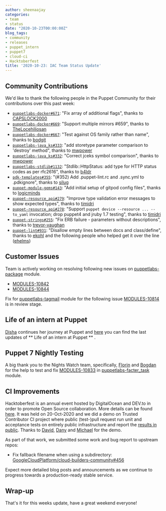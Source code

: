 ```yaml
---
author: sheenaajay
categories:
- team
- status
date: "2020-10-23T00:00:00Z"
blog_tags:
- community
- releases
- puppet_intern
- puppet7
- cloud-ci
- Hacktoberfest
title: '2020-10-23: IAC Team Status Update'
---
```


## Community Contributions

We'd like to thank the following people in the Puppet Community for their contributions over this past week:

- [`puppetlabs-docker#671`][puppetlabs-docker-pr-671]: "Fix array of additional flags", thanks to [CAPSLOCK2000][CAPSLOCK2000]
- [`puppetlabs-docker#669`][puppetlabs-docker-pr-669]: "Support multiple mirrors #659", thanks to [TheLocehiliosan][TheLocehiliosan]
- [`puppetlabs-docker#667`][puppetlabs-docker-pr-667]: "Test against OS family rather than name", thanks to [bodgit][bodgit]
- [`puppetlabs-java_ks#333`][puppetlabs-java_ks-pr-333]: "add storetype parameter comparison to 'destroy' method", thanks to [mwpower][mwpower]
- [`puppetlabs-java_ks#332`][puppetlabs-java_ks-pr-332]: "Correct jceks symbol comparison", thanks to [mwpower][mwpower]
- [`puppetlabs-stdlib#1132`][puppetlabs-stdlib-pr-1132]: "Stdlib::HttpStatus: add type for HTTP status codes as per rfc2616", thanks to [b4ldr][b4ldr]
- [`pdk-templates#355`][pdk-templates-pr-355]: "(#352) Add .puppet-lint.rc and .sync.yml to .pdkignore", thanks to [silug][silug]
- [`puppet-module-gems#143`][puppet-module-gems-pr-143]: "Add initial setup of gitpod config files", thanks to [logicminds][logicminds]
- [`puppet-resource_api#279`][puppet-resource_api-pr-279]: "Improve type validation error messages to show expected types", thanks to [timidri][timidri]
- [`puppet-resource_api#278`][puppet-resource_api-pr-278]: "Support `puppet device --resource ... --to_yaml` invocation; drop puppet4 and jruby 1.7 testing", thanks to [timidri][timidri]
- [`puppet-strings#255`][puppet-strings-pr-255]: "Fix ERB failure - parameters without descriptions", thanks to [trevor-vaughan][trevor-vaughan]
- [`puppet-lint#931`][puppet-lint-pr-931]: "Disallow empty lines between docs and class/define", thanks to [ekohl][ekohl] and the following people who helped get it over the line ([ehelms][ehelms])

## Customer Issues

Team is actively working on resolving following new issues on [puppetlabs-package][puppetlabs-package] module.
- [MODULES-10842][MODULES-10842]
- [MODULES-10844][MODULES-10844]

Fix for [puppetlabs-tagmail][puppetlabs-tagmail] module for the following issue [MODULES-10814][MODULES-10814] is in review stage.

## Life of an intern at Puppet

[Disha][disha-maker] continues her journey at Puppet and [here](https://puppetlabs.github.io/iac/docs/life_of_intern) you can find the last updates of ** Life of an intern at Puppet ** .

## Puppet 7 Nightly Testing

A big thank you to the Nights Watch team, specifically, [Florin][florin] and [Bogdan][IrimieBogdan] for the help to test and fix [MODULES-10833][MODULES-10833] in [puppetlabs-facter_task][puppetlabs-facter_task-pr-134] module.

## CI Improvements

Hacktoberfest is an annual event hosted by DigitalOcean and DEV.to in order to promote Open Source collaboration. More details can be found [here][hacktoberfest]. 
It was held on 20-Oct-2020 and we did a demo on Trusted Contributor CI project where public (test-)pull request run unit and acceptance tests on entirely public infrastructure and report the [results in public](https://github.com/puppetlabs/puppetlabs-testing/pull/306/checks). 
Thanks to [David][DavidS], [Dany][carabasdaniel] and [Michael][michaeltlombardi] for the demo. 

As part of that work, we submitted some work and bug report to upstream repos:
- Fix fallback filename when using a subdirectory: [GoogleCloudPlatform/cloud-builders-community#456](https://github.com/GoogleCloudPlatform/cloud-builders-community/pull/456)
  
Expect more detailed blog posts and announcements as we continue to progress towards a production-ready stable service. 

## Wrap-up

That's it for this weeks update, have a great weekend everyone! 

  [puppetlabs-docker-pr-671]: https://github.com/puppetlabs/puppetlabs-docker/pull/671
  [CAPSLOCK2000]: https://github.com/CAPSLOCK2000
  [puppetlabs-docker-pr-669]: https://github.com/puppetlabs/puppetlabs-docker/pull/669
  [TheLocehiliosan]: https://github.com/TheLocehiliosan
  [puppetlabs-docker-pr-667]: https://github.com/puppetlabs/puppetlabs-docker/pull/667
  [bodgit]: https://github.com/bodgit
  [puppetlabs-facter_task-pr-134]: https://github.com/puppetlabs/puppetlabs-facter_task/pull/134
  [IrimieBogdan]: https://github.com/IrimieBogdan
  [puppetlabs-java_ks-pr-333]: https://github.com/puppetlabs/puppetlabs-java_ks/pull/333
  [mwpower]: https://github.com/mwpower
  [puppetlabs-java_ks-pr-332]: https://github.com/puppetlabs/puppetlabs-java_ks/pull/332
  [puppetlabs-stdlib-pr-1132]: https://github.com/puppetlabs/puppetlabs-stdlib/pull/1132
  [b4ldr]: https://github.com/b4ldr
  [pdk-templates-pr-355]: https://github.com/puppetlabs/pdk-templates/pull/355
  [silug]: https://github.com/silug
  [puppet-module-gems-pr-143]: https://github.com/puppetlabs/puppet-module-gems/pull/143
  [logicminds]: https://github.com/logicminds
  [puppet-resource_api-pr-279]: https://github.com/puppetlabs/puppet-resource_api/pull/279
  [timidri]: https://github.com/timidri
  [puppet-resource_api-pr-278]: https://github.com/puppetlabs/puppet-resource_api/pull/278
  [puppet-strings-pr-255]: https://github.com/puppetlabs/puppet-strings/pull/255
  [trevor-vaughan]: https://github.com/trevor-vaughan
  [puppet-lint-pr-931]: https://github.com/rodjek/puppet-lint/pull/931
  [ekohl]: https://github.com/ekohl
  [ehelms]: https://github.com/ehelms
  [rspec-puppet-pr-808]: https://github.com/rodjek/rspec-puppet/pull/808
  [puppetlabs-facter_task-pr-134]: https://github.com/puppetlabs/puppetlabs-facter_task/pull/134
  [IrimieBogdan]: https://github.com/IrimieBogdan
  [florin]: https://github.com/florin
  [disha-maker]: https://github.com/disha-maker
  [MODULES-10833]: https://tickets.puppetlabs.com/browse/MODULES-10833
  [hacktoberfest]: https://puppet.com/blog/hacktoberfest-2020/
  [DavidS]: https://github.com/DavidS
  [carabasdaniel]: https://github.com/carabasdaniel/
  [michaeltlombardi]: https://github.com/michaeltlombardi
  [MODULES-10842]: https://tickets.puppetlabs.com/browse/MODULES-10842
  [MODULES-10844]: https://tickets.puppetlabs.com/browse/MODULES-10844
  [MODULES-10814]: https://tickets.puppetlabs.com/browse/MODULES-10814
  [puppetlabs-package]: https://github.com/puppetlabs/puppetlabs-package
  [puppetlabs-tagmail]: https://github.com/puppetlabs/puppetlabs-package

